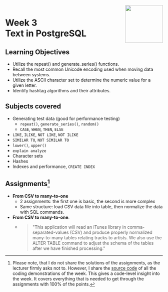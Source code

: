 <a href="../">
  <img src="/img/Intermediate_PostgreSQL_logo.avif" width="120" align="right">
</a>

# Week 3 <br> Text in PostgreSQL

## Learning Objectives
- Utilize the repeat() and generate_series() functions.
- Recall the most common Unicode encoding used when moving data between systems.
- Utilize the ASCII character set to determine the numeric value for a given letter.
- Identify hashtag algorithms and their attributes.

## Subjects covered
- Generating test data (good for performance testing)
  - `repeat()`, `generate_series()`, `random()`
  - `CASE`, `WHEN`, `THEN`, `ELSE`
- `LIKE`, `ILIKE`, `NOT LIKE`, `NOT ILIKE`
- `SIMILAR TO`, `NOT SIMILAR TO`
- `lower()`, `upper()`
- `explain analyze`
- Character sets
- Hashes
- Indexes and performance, `CREATE INDEX`

## Assignments[^1]
- **From CSV to many-to-one**
  - 2 assignments: the first one is basic, the second is more complex 
  - Same structure: load CSV data file into table, then normalize the data with SQL commands. 
- **From CSV to many-to-one**. 
  - >"This application will read an iTunes library in comma-separated-values (CSV) and produce properly normalized many-to-many tables relating tracks to artists.  We also use the ALTER TABLE command to adjust the schema of the tables after we have finished processing."

[^1]:Please note, that I do not share the solutions of the assignments, as the lecturer firmly asks not to. However, I share the [source code](./demos.sql) of all the coding demonstrations of the week. This gives a code-level insight into the week. It covers everything that is needed to get through the assignments with 100% of the points.
